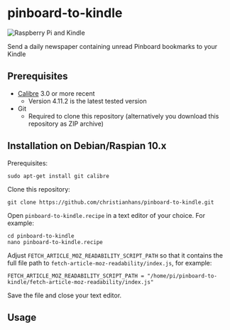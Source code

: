 # pinboard-to-kindle

![Raspberry Pi and Kindle](https://i.imgur.com/4ZxMhrt.jpg)

Send a daily newspaper containing unread Pinboard bookmarks to your Kindle

## Prerequisites

  * [Calibre](https://calibre-ebook.com) 3.0 or more recent
    + Version 4.11.2 is the latest tested version
  * Git
    + Required to clone this repository (alternatively you download this repository as ZIP archive)

## Installation on Debian/Raspian 10.x

Prerequisites:

```
sudo apt-get install git calibre
```
  
Clone this repository:

```
git clone https://github.com/christianhans/pinboard-to-kindle.git
```

Open `pinboard-to-kindle.recipe` in a text editor of your choice. For example:

```
cd pinboard-to-kindle
nano pinboard-to-kindle.recipe
```

Adjust `FETCH_ARTICLE_MOZ_READABILITY_SCRIPT_PATH` so that it contains the full file path to `fetch-article-moz-readability/index.js`, for example:

```
FETCH_ARTICLE_MOZ_READABILITY_SCRIPT_PATH = "/home/pi/pinboard-to-kindle/fetch-article-moz-readability/index.js"
```

Save the file and close your text editor.

## Usage

